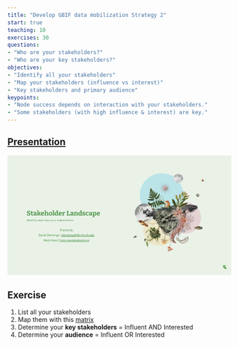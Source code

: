 ```yaml
---
title: "Develop GBIF data mobilization Strategy 2"
start: true
teaching: 10
exercises: 30
questions:
- "Who are your stakeholders?"
- "Who are your key stakeholders?"
objectives:
- "Identify all your stakeholders"
- "Map your stakeholders (influence vs interest)"
- "Key stakeholders and primary audience"
keypoints:
- "Node success depends on interaction with your stakeholders."
- "Some stakeholders (with high influence & interest) are key."
---
```


## [Presentation](https://docs.google.com/presentation/d/1ad2hfTNhz2aR4YwYp9AUoJtsff_2rZ4F7j4c3E_i4xU/edit?usp=sharing)

![StakeholdersLandscape](../assets/img/StakeholdersLandscape.png)

## Exercise
1. List all your stakeholders
2. Map them with this [matrix](https://docs.google.com/document/d/1N8jP9_v5VOwqQE9dkMGd_7n65ePX_cpo/edit?usp=sharing&ouid=118017812408214394105&rtpof=true&sd=true)
4. Determine your **key stakeholders** = Influent AND Interested
5. Determine your **audience** = Influent OR Interested
